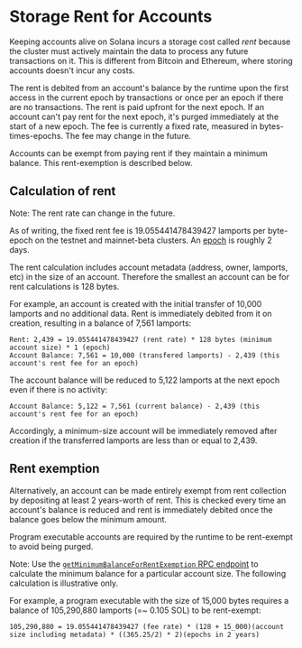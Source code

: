 # Storage Rent for Accounts

Keeping accounts alive on Solana incurs a storage cost called _rent_ because the cluster must actively maintain the data to process any future transactions on it. This is different from Bitcoin and Ethereum, where storing accounts doesn't incur any costs.

The rent is debited from an account's balance by the runtime upon the first access in the current epoch by transactions or once per an epoch if there are no transactions. The rent is paid upfront for the next epoch. If an account can't pay rent for the next epoch, it's purged immediately at the start of a new epoch. The fee is currently a fixed rate, measured in bytes-times-epochs. The fee may change in the future.

Accounts can be exempt from paying rent if they maintain a minimum balance. This rent-exemption is described below.

## Calculation of rent

Note: The rent rate can change in the future.

As of writing, the fixed rent fee is 19.055441478439427 lamports per byte-epoch on the testnet and mainnet-beta clusters. An [epoch](../terminology.md#epoch) is roughly 2 days.

The rent calculation includes account metadata (address, owner, lamports, etc) in the size of an account. Therefore the smallest an account can be for rent calculations is 128 bytes.

For example, an account is created with the initial transfer of 10,000 lamports and no additional data. Rent is immediately debited from it on creation, resulting in a balance of 7,561 lamports:


```
Rent: 2,439 = 19.055441478439427 (rent rate) * 128 bytes (minimum account size) * 1 (epoch)
Account Balance: 7,561 = 10,000 (transfered lamports) - 2,439 (this account's rent fee for an epoch)
```

The account balance will be reduced to 5,122 lamports at the next epoch even if there is no activity:

```
Account Balance: 5,122 = 7,561 (current balance) - 2,439 (this account's rent fee for an epoch)
```

Accordingly, a minimum-size account will be immediately removed after creation if the transferred lamports are less than or equal to 2,439.

## Rent exemption

Alternatively, an account can be made entirely exempt from rent collection by depositing at least 2 years-worth of rent. This is checked every time an account's balance is reduced and rent is immediately debited once the balance goes below the minimum amount.

Program executable accounts are required by the runtime to be rent-exempt to avoid being purged.

Note: Use the [`getMinimumBalanceForRentExemption` RPC endpoint](jsonrpc-api.md#getminimumbalanceforrentexemption) to calculate the minimum balance for a particular account size. The following calculation is illustrative only.

For example, a program executable with the size of 15,000 bytes requires a balance of 105,290,880 lamports (=~ 0.105 SOL) to be rent-exempt:

```
105,290,880 = 19.055441478439427 (fee rate) * (128 + 15_000)(account size including metadata) * ((365.25/2) * 2)(epochs in 2 years)
```
